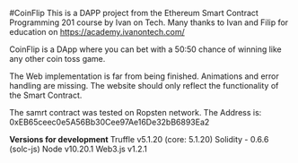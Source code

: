 #CoinFlip
This is a DAPP project from the Ethereum Smart Contract Programming 201 course by Ivan on Tech.
Many thanks to Ivan and Filip for education on https://academy.ivanontech.com/

CoinFlip is a DApp where you can bet with a 50:50 chance of winning like any other coin toss game. 

The Web implementation is far from being finished. Animations and error handling are missing. The website should only reflect the functionality of the Smart Contract.

The samrt contract was tested on Ropsten network. The Address is: 0xEB65ceec0e5A56Bb30Cee97Ae16De32bB6893Ea2

**Versions for development**
Truffle v5.1.20 (core: 5.1.20)
Solidity - 0.6.6 (solc-js)
Node v10.20.1
Web3.js v1.2.1
